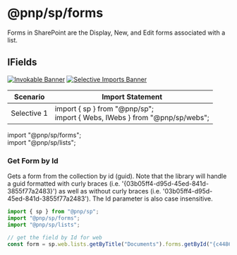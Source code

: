 # @pnp/sp/forms

Forms in SharePoint are the Display, New, and Edit forms associated with a list.

## IFields

[![Invokable Banner](https://img.shields.io/badge/Invokable-informational.svg)](../concepts/invokable.md) [![Selective Imports Banner](https://img.shields.io/badge/Selective%20Imports-informational.svg)](../concepts/selective-imports.md)  

|Scenario|Import Statement|
|--|--|
|Selective 1|import { sp } from "@pnp/sp";<br />import { Webs, IWebs } from "@pnp/sp/webs"; <br />
import "@pnp/sp/forms";<br/>
import "@pnp/sp/lists";

### Get Form by Id

Gets a form from the collection by id (guid). Note that the library will handle a guid formatted with curly braces (i.e. '{03b05ff4-d95d-45ed-841d-3855f77a2483}') as well as without curly braces (i.e. '03b05ff4-d95d-45ed-841d-3855f77a2483'). The Id parameter is also case insensitive.

```TypeScript
import { sp } from "@pnp/sp";
import "@pnp/sp/forms";
import "@pnp/sp/lists";

// get the field by Id for web
const form = sp.web.lists.getByTitle("Documents").forms.getById("{c4486774-f1e2-4804-96f3-91edf3e22a19}")();
```
